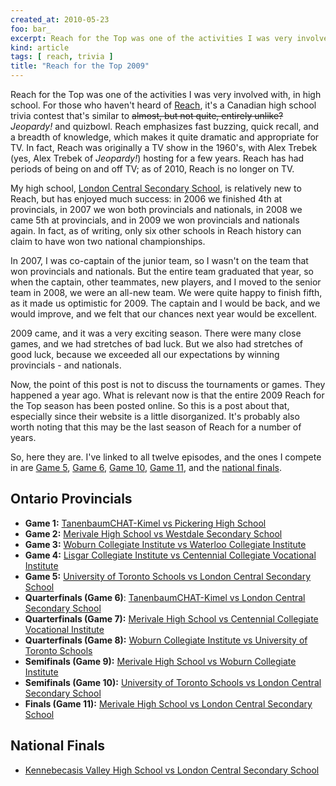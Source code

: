 ```yaml
---
created_at: 2010-05-23
foo: bar_
excerpt: Reach for the Top was one of the activities I was very involved with, in high school.
kind: article
tags: [ reach, trivia ]
title: "Reach for the Top 2009"
---
```


Reach for the Top was one of the activities I was very involved with, in high school.  For those who haven't heard of [Reach][reach], it's a Canadian high school trivia contest that's similar to <del>almost, but not quite, entirely unlike?</del> *Jeopardy!* and quizbowl.  Reach emphasizes fast buzzing, quick recall, and a breadth of knowledge, which makes it quite dramatic and appropriate for TV.  In fact, Reach was originally a TV show in the 1960's, with Alex Trebek (yes, Alex Trebek of *Jeopardy!*) hosting for a few years.  Reach has had periods of being on and off TV; as of 2010, Reach is no longer on TV.

My high school, [London Central Secondary School][central], is relatively new to Reach, but has enjoyed much success: in 2006 we finished 4th at provincials, in 2007 we won both provincials and nationals, in 2008 we came 5th at provincials, and in 2009 we won provincials and nationals again.  In fact, as of writing, only six other schools in Reach history can claim to have won two national championships.

In 2007, I was co-captain of the junior team, so I wasn't on the team that won provincials and nationals.  But the entire team graduated that year, so when the captain, other teammates, new players, and I moved to the senior team in 2008, we were an all-new team.  We were quite happy to finish fifth, as it made us optimistic for 2009.  The captain and I would be back, and we would improve, and we felt that our chances next year would be excellent.

2009 came, and it was a very exciting season.  There were many close games, and we had stretches of bad luck.  But we also had stretches of good luck, because we exceeded all our expectations by winning provincials - and nationals.

Now, the point of this post is not to discuss the tournaments or games.  They happened a year ago.  What is relevant now is that the entire 2009 Reach for the Top season has been posted online.  So this is a post about that, especially since their website is a little disorganized.  It's probably also worth noting that this may be the last season of Reach for a number of years.

So, here they are.  I've linked to all twelve episodes, and the ones I compete in are [Game 5][g5], [Game 6][g6], [Game 10][g10], [Game 11][g11], and the [national finals][finals].

[reach]: http://www.reachforthetop.com/
[central]: http://www.tvdsb.ca/Central.cfm


Ontario Provincials
-------------------

- **Game 1:** [TanenbaumCHAT-Kimel vs Pickering High School][g1]
- **Game 2:** [Merivale High School vs Westdale Secondary School][g2]
- **Game 3:** [Woburn Collegiate Institute vs Waterloo Collegiate Institute][g3]
- **Game 4:** [Lisgar Collegiate Institute vs Centennial Collegiate Vocational Institute][g4]
- **Game 5:** [University of Toronto Schools vs London Central Secondary School][g5]
- **Quarterfinals (Game 6)**: [TanenbaumCHAT-Kimel vs London Central Secondary School][g6]
- **Quarterfinals (Game 7):** [Merivale High School vs Centennial Collegiate Vocational Institute][g7]
- **Quarterfinals (Game 8):** [Woburn Collegiate Institute vs University of Toronto Schools][g8]
- **Semifinals (Game 9):** [Merivale High School vs Woburn Collegiate Institute][g9]
- **Semifinals (Game 10):** [University of Toronto Schools vs London Central Secondary School][g10]
- **Finals (Game 11):** [Merivale High School vs London Central Secondary School][g11]


National Finals
---------------

- [Kennebecasis Valley High School vs London Central Secondary School][finals]

[g1]: http://www.tvo.org/TVO/WebObjects/TVO.woa?videoid?83713637001
[g2]: http://www.tvo.org/TVO/WebObjects/TVO.woa?videoid?83655743001
[g3]: http://www.tvo.org/TVO/WebObjects/TVO.woa?videoid?85741668001
[g4]: http://www.tvo.org/TVO/WebObjects/TVO.woa?videoid?84734517001
[g5]: http://www.tvo.org/TVO/WebObjects/TVO.woa?videoid?84699523001
[g6]: http://www.tvo.org/TVO/WebObjects/TVO.woa?videoid?84699571001
[g7]: http://www.tvo.org/TVO/WebObjects/TVO.woa?videoid?84658201001
[g8]: http://www.tvo.org/TVO/WebObjects/TVO.woa?videoid?84798410001
[g9]: http://www.tvo.org/TVO/WebObjects/TVO.woa?videoid?84734514001
[g10]: http://www.tvo.org/TVO/WebObjects/TVO.woa?videoid?84727807001
[g11]: http://www.tvo.org/TVO/WebObjects/TVO.woa?videoid?85084558001
[finals]: http://www.tvo.org/TVO/WebObjects/TVO.woa?videoid%3F84734483001
